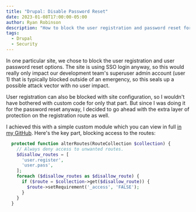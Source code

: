 ```yaml
---
title: "Drupal: Disable Password Reset"
date: 2023-01-08T17:00:00-05:00
author: Ryan Robinson
description: "How to block the user registration and password reset forms in Drupal."
tags:
  - Drupal
  - Security
---
```


In one particular site, we chose to block the user registration and user password reset options. The site is using SSO login anyway, so this would really only impact our development team's superuser admin account (user 1) that is typically blocked outside of an emergency, so this seals up a possible attack vector with no user impact.

User registration can also be blocked with site configuration, so I wouldn't have bothered with custom code for only that part. But since I was doing it for the password reset anyway, I decided to go ahead with the extra layer of protection on the registration route as well.

I achieved this with a simple custom module which you can view in full [in my GitHub](https://github.com/ryan-l-robinson/Drupal-disable-password-reset). Here's the key part, blocking access to the routes:

```php
  protected function alterRoutes(RouteCollection $collection) {
    // Always deny access to unwanted routes.
    $disallow_routes = [
      'user.register',
      'user.pass',
    ];
    foreach ($disallow_routes as $disallow_route) {
      if ($route = $collection->get($disallow_route)) {
        $route->setRequirement('_access', 'FALSE');
      }
    }
  }
```
